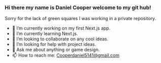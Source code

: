 ### Hi there my name is Daniel Cooper welcome to my git hub!

Sorry for the lack of green squares I was working in a private repository.

- 🔭 I’m currently working on my first Next.js app.
- 🌱 I’m currently learning Next.js.
- 👯 I’m looking to collaborate on any cool ideas.
- 🤔 I’m looking for help with project ideas.
- 💬 Ask me about anything or game design.
- 📫 How to reach me: Cooperdaniel5141@gmail.com

<!--
**DannyCoop/DannyCoop** is a ✨ _special_ ✨ repository because its `README.md` (this file) appears on your GitHub profile.

Here are some ideas to get you started:




- 😄 Pronouns: ...
- ⚡ Fun fact: ...
-->
